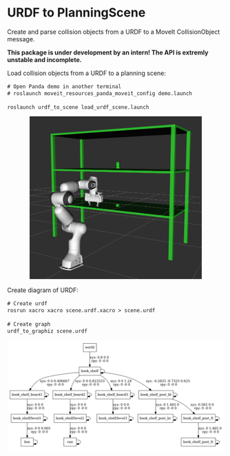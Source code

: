 # URDF to PlanningScene

Create and parse collision objects from a URDF to a MoveIt CollisionObject message. 

**This package is under development by an intern! The API is extremly unstable and incomplete.**

Load collision objects from a URDF to a planning scene:
```shell
# Open Panda demo in another terminal
# roslaunch moveit_resources_panda_moveit_config demo.launch

roslaunch urdf_to_scene load_urdf_scene.launch
```
<p align="center">
<img src="doc/open_shelf.png" alt="drawing" width="400"/>
</p>

Create diagram of URDF:
```shell
# Create urdf
rosrun xacro xacro scene.urdf.xacro > scene.urdf

# Create graph
urdf_to_graphiz scene.urdf
```
<p align="center">
<img src="doc/shelf_urdf.png" alt="drawing"/>
</p>
